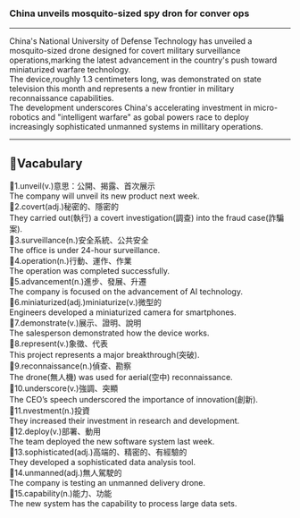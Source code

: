 ### China unveils mosquito-sized spy dron for conver ops
---

China's National University of Defense Technology has unveiled a mosquito-sized drone designed for covert military surveillance operations,marking the latest advancement in the country's push toward miniaturized warfare technology.  
The device,roughly 1.3 centimeters long, was demonstrated on state television this month and represents a new frontier in military reconnaissance capabilities.  
The development underscores China's accelerating investment in micro-robotics and "intelligent warfare" as gobal powers race to deploy increasingly sophisticated unmanned systems in millitary operations.  

---
## 📝Vacabulary
:small_orange_diamond:1.unveil(v.)意思：公開、揭露、首次展示  
The company will unveil its new product next week.    
:small_orange_diamond:2.covert(adj.)秘密的、隱密的  
They carried out(執行) a covert investigation(調查) into the fraud case(詐騙案).  
:small_orange_diamond:3.surveillance(n.)安全系統、公共安全  
The office is under 24-hour surveillance.  
:small_orange_diamond:4.operation(n.)行動、運作、作業  
The operation was completed successfully.  
:small_orange_diamond:5.advancement(n.)進步、發展、升遷  
The company is focused on the advancement of AI technology.    
:small_orange_diamond:6.miniaturized(adj.)miniaturize(v.)微型的    
Engineers developed a miniaturized camera for smartphones.  
:small_orange_diamond:7.demonstrate(v.)展示、證明、說明  
The salesperson demonstrated how the device works.  
:small_orange_diamond:8.represent(v.)象徵、代表    
This project represents a major breakthrough(突破).  
:small_orange_diamond:9.reconnaissance(n.)偵查、勘察  
The drone(無人機) was used for aerial(空中) reconnaissance.  
:small_orange_diamond:10.underscore(v.)強調、突顯  
The CEO’s speech underscored the importance of innovation(創新).  
:small_orange_diamond:11.nvestment(n.)投資  
They increased their investment in research and development.  
:small_orange_diamond:12.deploy(v.)部署、動用  
The team deployed the new software system last week.  
:small_orange_diamond:13.sophisticated(adj.)高端的、精密的、有經驗的    
They developed a sophisticated data analysis tool.  
:small_orange_diamond:14.unmanned(adj.)無人駕駛的  
The company is testing an unmanned delivery drone.  
:small_orange_diamond:15.capability(n.)能力、功能  
The new system has the capability to process large data sets.  
